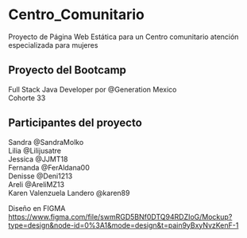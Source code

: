 # Centro_Comunitario
Proyecto de Página Web Estática 
para un Centro comunitario atención especializada para mujeres

## Proyecto del Bootcamp
Full Stack Java Developer por @Generation Mexico <br>
Cohorte 33

## Participantes del proyecto
Sandra  @SandraMolko <br>
Lilia  @Lilijusatre <br>
Jessica  @JJMT18 <br>
Fernanda  @FerAldana00 <br>
Denisse  @Deni1213 <br>
Areli  @AreliMZ13 <br>
Karen Valenzuela Landero @karen89

Diseño en FIGMA <br>
https://www.figma.com/file/swmRGD5BNf0DTQ94RDZIoG/Mockup?type=design&node-id=0%3A1&mode=design&t=pain9yBxyNvzKenF-1
